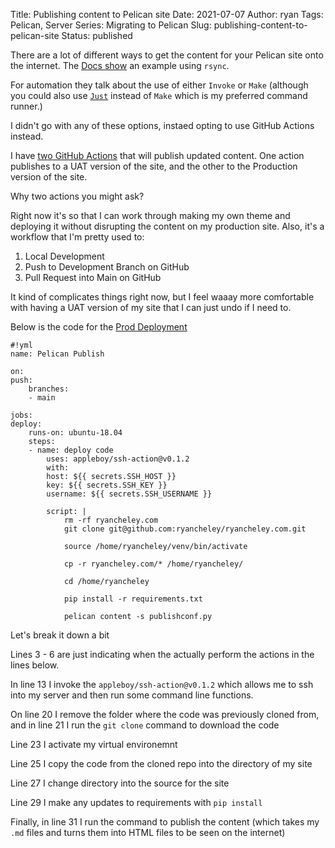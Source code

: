 Title: Publishing content to Pelican site
Date: 2021-07-07
Author: ryan
Tags: Pelican, Server
Series: Migrating to Pelican
Slug: publishing-content-to-pelican-site
Status: published

There are a lot of different ways to get the content for your Pelican site onto the internet. The [Docs show](https://docs.getpelican.com/en/latest/publish.html) an example using `rsync`.

For automation they talk about the use of either `Invoke` or `Make` (although you could also use [`Just`](https://github.com/casey/just) instead of `Make` which is my preferred command runner.)

I didn't go with any of these options, instaed opting to use GitHub Actions instead.

I have [two GitHub Actions](https://github.com/ryancheley/ryancheley.com/tree/main/.github/workflows) that will publish updated content. One action publishes to a UAT version of the site, and the other to the Production version of the site.

Why two actions you might ask?

Right now it's so that I can work through making my own theme and deploying it without disrupting the content on my production site. Also, it's a workflow that I'm pretty used to:

1. Local Development
2. Push to Development Branch on GitHub
3. Pull Request into Main on GitHub

It kind of complicates things right now, but I feel waaay more comfortable with having a UAT version of my site that I can just undo if I need to.

Below is the code for the [Prod Deployment](https://raw.githubusercontent.com/ryancheley/ryancheley.com/main/.github/workflows/publish.yml)

    #!yml
    name: Pelican Publish

    on:
    push:
        branches:
        - main

    jobs:
    deploy:
        runs-on: ubuntu-18.04
        steps:
        - name: deploy code
            uses: appleboy/ssh-action@v0.1.2
            with:
            host: ${{ secrets.SSH_HOST }}
            key: ${{ secrets.SSH_KEY }}
            username: ${{ secrets.SSH_USERNAME }}

            script: |
                rm -rf ryancheley.com
                git clone git@github.com:ryancheley/ryancheley.com.git

                source /home/ryancheley/venv/bin/activate

                cp -r ryancheley.com/* /home/ryancheley/

                cd /home/ryancheley

                pip install -r requirements.txt

                pelican content -s publishconf.py


Let's break it down a bit

Lines 3 - 6 are just indicating when the actually perform the actions in the lines below.

In line 13 I invoke the `appleboy/ssh-action@v0.1.2` which allows me to ssh into my server and then run some command line functions.

On line 20 I remove the folder where the code was previously cloned from, and in line 21 I run the `git clone` command to download the code

Line 23 I activate my virtual environemnt

Line 25 I copy the code from the cloned repo into the directory of my site

Line 27 I change directory into the source for the site

Line 29 I make any updates to requirements with `pip install`

Finally, in line 31 I run the command to publish the content (which takes my `.md` files and turns them into HTML files to be seen on the internet)
